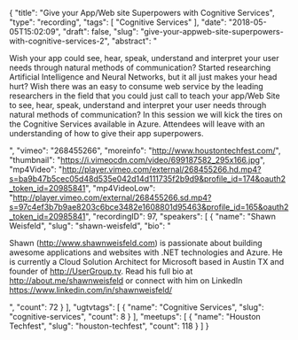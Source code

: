 {
  "title": "Give your App/Web site Superpowers with Cognitive Services",
  "type": "recording",
  "tags": [
    "Cognitive Services"
  ],
  "date": "2018-05-05T15:02:09",
  "draft": false,
  "slug": "give-your-appweb-site-superpowers-with-cognitive-services-2",
  "abstract": "<p>Wish your app could see, hear, speak, understand and interpret your user needs through natural methods of communication? Started researching Artificial Intelligence and Neural Networks, but it all just makes your head hurt? Wish there was an easy to consume web service by the leading researchers in the field that you could just call to teach your app/Web Site to see, hear, speak, understand and interpret your user needs through natural methods of communication? In this session we will kick the tires on the Cognitive Services available in Azure. Attendees will leave with an understanding of how to give their app superpowers.</p>",
  "vimeo": "268455266",
  "moreinfo": "http://www.houstontechfest.com/",
  "thumbnail": "https://i.vimeocdn.com/video/699187582_295x166.jpg",
  "mp4Video": "http://player.vimeo.com/external/268455266.hd.mp4?s=ba9b47b5cec05d48d535e042d14d111735f2b9d9&profile_id=174&oauth2_token_id=20985841",
  "mp4VideoLow": "http://player.vimeo.com/external/268455266.sd.mp4?s=97c4ef3b7b9ae8203c6bce3482e1608801d95463&profile_id=165&oauth2_token_id=20985841",
  "recordingID": 97,
  "speakers": [
    {
      "name": "Shawn Weisfeld",
      "slug": "shawn-weisfeld",
      "bio": "<p>Shawn (http://www.shawnweisfeld.com) is passionate about building awesome applications and websites with .NET technologies and Azure. He is currently a Cloud Solution Architect for Microsoft based in Austin TX and founder of http://UserGroup.tv. Read his full bio at http://about.me/shawnweisfeld or connect with him on LinkedIn https://www.linkedin.com/in/shawnweisfeld/</p>",
      "count": 72
    }
  ],
  "ugtvtags": [
    {
      "name": "Cognitive Services",
      "slug": "cognitive-services",
      "count": 8
    }
  ],
  "meetups": [
    {
      "name": "Houston Techfest",
      "slug": "houston-techfest",
      "count": 118
    }
  ]
}